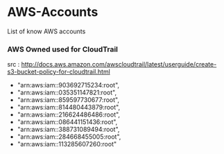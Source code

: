 # AWS-Accounts
List of know AWS accounts

### AWS Owned used for CloudTrail
src : http://docs.aws.amazon.com/awscloudtrail/latest/userguide/create-s3-bucket-policy-for-cloudtrail.html
* "arn:aws:iam::903692715234:root",
* "arn:aws:iam::035351147821:root",
* "arn:aws:iam::859597730677:root",
* "arn:aws:iam::814480443879:root",
* "arn:aws:iam::216624486486:root",
* "arn:aws:iam::086441151436:root",
* "arn:aws:iam::388731089494:root",
* "arn:aws:iam::284668455005:root",
* "arn:aws:iam::113285607260:root"
